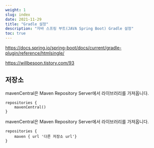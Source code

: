 ```yaml
---
weight: 1
slug: index
date: 2021-11-29
title: "Gradle 설정"
description: "자바 스프링 부트(JAVA Spring Boot) Gradle 설정"
toc: true
---
```


https://docs.spring.io/spring-boot/docs/current/gradle-plugin/reference/htmlsingle/

https://willbesoon.tistory.com/93


## 저장소

mavenCentral은 Maven Repository Server에서 라이브러리를 가져옵니다.

```
repositories {
    mavenCentral()
}

```

mavenCentral은 Maven Repository Server에서 라이브러리를 가져옵니다.

```
repositories {
    maven { url '다른 저장소 url'}
}
```

